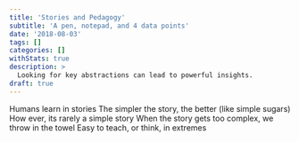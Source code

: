 ```yaml
---
title: 'Stories and Pedagogy'
subtitle: 'A pen, notepad, and 4 data points'
date: '2018-08-03'
tags: []
categories: []
withStats: true
description: >
  Looking for key abstractions can lead to powerful insights.
draft: true
---
```


Humans learn in stories
The simpler the story, the better (like simple sugars)
How ever, its rarely a simple story
When the story gets too complex, we throw in the towel
Easy to teach, or think, in extremes
